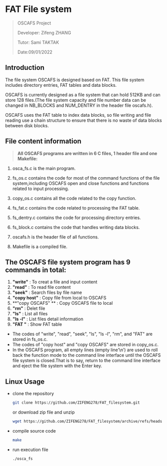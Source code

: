 # FAT File system

> OSCAFS Project
>
> Developer: Zifeng ZHANG
>
> Tutor: Sami TAKTAK
>
> Date:09/01/2022



## Introduction
The file system OSCAFS is designed based on FAT. This file system includes directory entries, FAT tables and data blocks.

OSCAFS is currently designed as a file system that can hold 512KB and can store 128 files.(The file system capacity and file number data can be changed in NB_BLOCKS and NUM_DENTRY in the header file oscafs.h).

OSCAFS uses the FAT table to index data blocks, so file writing and file reading use a chain structure to ensure that there is no waste of data blocks between disk blocks.



## File content information

> **All OSCAFS programs are written in 6 C files, 1 header file and one Makefile:**

1. osca_fs.c is the main program.

2. fs_os.c contains the code for most of the command functions of the file system,including OSCAFS open and close functions and functions related to input processing.

3. copy_os.c contains all the code related to the copy function.

4. fs_fat.c contains the code related to processing the FAT table.

5. fs_dentry.c contains the code for processing directory entries.

6. fs_block.c contains the code that handles writing data blocks.

7. oscafs.h is the header file of all functions.

8. Makefile is a compiled file.

   

## The OSCAFS file system program has 9 commands in total: 
1. **"write"** : To creat a file and input content
2. **"read"**  : To read file content
3. **"seek"** :  Search files by file name
4. **"copy host"**  :  Copy file from local to OSCAFS
5. **"copy OSCAFS" ** : Copy OSCAFS file to local
6. **"rm"** : Delet file
7. **"ls"**  : List all files
8. **"ls -l"** :  List files detail information
9. **"FAT "** :  Show FAT table

- The codes of "write", "read", "seek", "ls", "ls -l", "rm", and "FAT" are stored in fs_os.c. 
- The codes of "copy host" and "copy OSCAFS" are stored in copy_os.c.
- In the OSCAFS program, all empty lines (empty line’\n’) are used to roll back the function mode to the command line interface until the OSCAFS file system is closed.That is to say, return to the command line interface and eject the file system with the Enter key.





## Linux Usage

- clone the repository 

  ```bash
  git clone https://github.com/ZIFENG278/FAT_filesystem.git
  ```

  or download zip file and unzip

  ```bash
  wget https://github.com/ZIFENG278/FAT_filesystem/archive/refs/heads/master.zip
  ```

- compile source code

  ```bash
  make
  ```

- run execution file

  ```bash
  ./osca_fs
  ```

  

